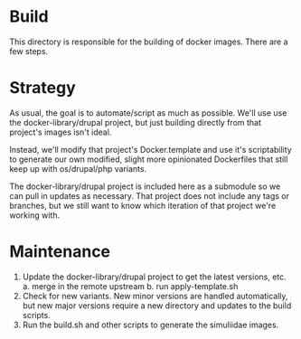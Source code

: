 
# Build

This directory is responsible for the building of docker images. There are a few steps.

# Strategy

As usual, the goal is to automate/script as much as possible. We'll use use the docker-library/drupal project, but just building directly from that project's images isn't ideal.

Instead, we'll modify that project's Docker.template and use it's scriptability to generate our own modified, slight more opinionated Dockerfiles that still keep up with os/drupal/php variants.

The docker-library/drupal project is included here as a submodule so we can pull in updates as necessary. That project does not include any tags or branches, but we still want to know which iteration of that project we're working with.

# Maintenance

1. Update the docker-library/drupal project to get the latest versions, etc.
  a. merge in the remote upstream 
  b. run apply-template.sh
2. Check for new variants. New minor versions are handled automatically, but new major versions require a new directory and updates to the build scripts.
3. Run the build.sh and other scripts to generate the simuliidae images.
